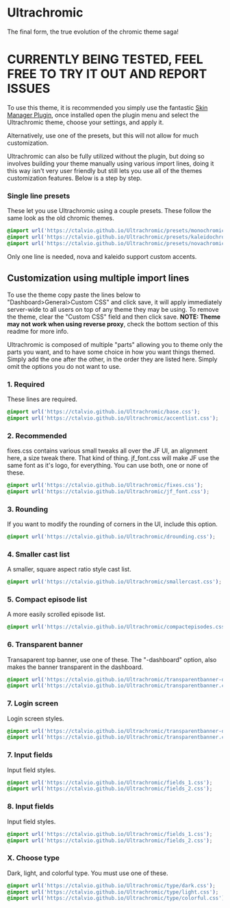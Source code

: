 # Ultrachromic
The final form, the true evolution of the chromic theme saga!

# CURRENTLY BEING TESTED, FEEL FREE TO TRY IT OUT AND REPORT ISSUES

To use this theme, it is recommended you simply use the fantastic [Skin Manager Plugin](https://github.com/danieladov/jellyfin-plugin-skin-manager), once installed open the plugin menu and select the Ultrachromic theme, choose your settings, and apply it.

Alternatively, use one of the presets, but this will not allow for much customization.

Ultrachromic can also be fully utilized without the plugin, but doing so involves building your theme manually using various import lines, doing it this way isn't very user friendly but still lets you use all of the themes customization features. Below is a step by step.

### Single line presets

These let you use Ultrachromic using a couple presets. These follow the same look as the old chromic themes.

```css
@import url('https://ctalvio.github.io/Ultrachromic/presets/monochromic_preset.css');
@import url('https://ctalvio.github.io/Ultrachromic/presets/kaleidochromic_preset.css');
@import url('https://ctalvio.github.io/Ultrachromic/presets/novachromic_preset.css');
```
Only one line is needed, nova and kaleido support custom accents.



## Customization using multiple import lines

To use the theme copy paste the lines below to "Dashboard>General>Custom CSS" and click save, it will apply immediately server-wide to all users on top of any theme they may be using. To remove the theme, clear the "Custom CSS" field and then click save. **NOTE: Theme may not work when using reverse proxy**, check the bottom section of this readme for more info.

Ultrachromic is composed of multiple "parts" allowing you to theme only the parts you want, and to have some choice in how you want things themed. Simply add the one after the other, in the order they are listed here. Simply omit the options you do not want to use.

### 1. Required

These lines are required.

```css
@import url('https://ctalvio.github.io/Ultrachromic/base.css');
@import url('https://ctalvio.github.io/Ultrachromic/accentlist.css');
```

### 2. Recommended

fixes.css contains various small tweaks all over the JF UI, an alignment here, a size tweak there. That kind of thing. jf_font.css will make JF use the same font as it's logo, for everything. You can use both, one or none of these.

```css
@import url('https://ctalvio.github.io/Ultrachromic/fixes.css');
@import url('https://ctalvio.github.io/Ultrachromic/jf_font.css');
```

### 3. Rounding

If you want to modify the rounding of corners in the UI, include this option.

```css
@import url('https://ctalvio.github.io/Ultrachromic/drounding.css');
```

### 4. Smaller cast list

A smaller, square aspect ratio style cast list.

```css
@import url('https://ctalvio.github.io/Ultrachromic/smallercast.css');
```

### 5. Compact episode list

A more easily scrolled episode list.

```css
@import url('https://ctalvio.github.io/Ultrachromic/compactepisodes.css');
```

### 6. Transparent banner

Transaparent top banner, use one of these. The "-dashboard" option, also makes the banner transparent in the dashboard.

```css
@import url('https://ctalvio.github.io/Ultrachromic/transparentbanner-dashboard.css');
@import url('https://ctalvio.github.io/Ultrachromic/transparentbanner.css');
```


### 7. Login screen

Login screen styles.

```css
@import url('https://ctalvio.github.io/Ultrachromic/transparentbanner-dashboard.css');
@import url('https://ctalvio.github.io/Ultrachromic/transparentbanner.css');
```

### 7. Input fields

Input field styles.

```css
@import url('https://ctalvio.github.io/Ultrachromic/fields_1.css');
@import url('https://ctalvio.github.io/Ultrachromic/fields_2.css');
```

### 8. Input fields

Input field styles.

```css
@import url('https://ctalvio.github.io/Ultrachromic/fields_1.css');
@import url('https://ctalvio.github.io/Ultrachromic/fields_2.css');
```

### X. Choose type

Dark, light, and colorful type. You must use one of these.

```css
@import url('https://ctalvio.github.io/Ultrachromic/type/dark.css');
@import url('https://ctalvio.github.io/Ultrachromic/type/light.css');
@import url('https://ctalvio.github.io/Ultrachromic/type/colorful.css');
```



